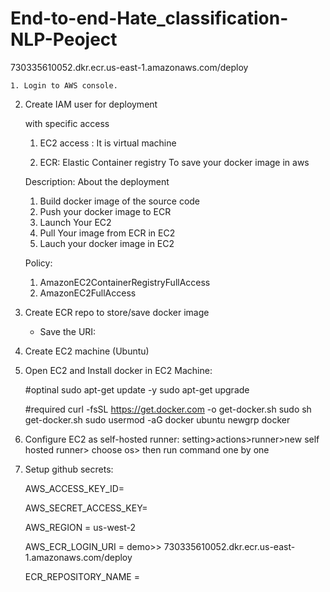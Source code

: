 # End-to-end-Hate_classification-NLP-Peoject

730335610052.dkr.ecr.us-east-1.amazonaws.com/deploy



  
    1. Login to AWS console.

2. Create IAM user for deployment

	with specific access
	1. EC2 access : It is virtual machine

	2. ECR: Elastic Container registry
	To save your docker image in aws

	Description: About the deployment

	1. Build docker image of the source code
	2. Push your docker image to ECR
	3. Launch Your EC2 
	4. Pull Your image from ECR in EC2
	5. Lauch your docker image in EC2

	Policy:
	1. AmazonEC2ContainerRegistryFullAccess
	2. AmazonEC2FullAccess

	
3. Create ECR repo to store/save docker image
    - Save the URI: 

	
4. Create EC2 machine (Ubuntu) 

5. Open EC2 and Install docker in EC2 Machine:
	
	
	#optinal
	sudo apt-get update -y
	sudo apt-get upgrade
	
	#required
	curl -fsSL https://get.docker.com -o get-docker.sh
	sudo sh get-docker.sh
	sudo usermod -aG docker ubuntu
	newgrp docker
	
6. Configure EC2 as self-hosted runner:
    setting>actions>runner>new self hosted runner> choose os> 
    then run command one by one


7. Setup github secrets:

    AWS_ACCESS_KEY_ID=

    AWS_SECRET_ACCESS_KEY=

    AWS_REGION = us-west-2

    AWS_ECR_LOGIN_URI = demo>>  730335610052.dkr.ecr.us-east-1.amazonaws.com/deploy

    ECR_REPOSITORY_NAME = 

    
    
    
    